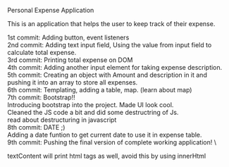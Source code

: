 Personal Expense Application

This is an application that helps the user to keep track of their expense.

1st commit: Adding button, event listeners \
2nd commit: Adding text input field, Using the value from input field to calculate total expense. \
3rd commit: Printing total expense on DOM \
4th commit: Adding another input element for taking expense description. \
5th commit: Creating an object with Amount and description in it and pushing it into an array to store all expenses. \
6th commit: Templating, adding a table, map. (learn about map) \
7th commit: Bootstrap!! \
Introducing bootstrap into the project. Made UI look cool. \
Cleaned the JS code a bit and did some destructring of Js. \
read about destructuring in javascript \
8th commit: DATE ;) \
Adding a date funtion to get current date to use it in expense table. \
9th commit: Pushing the final version of complete working application! \

textContent will print html tags as well, avoid this by using innerHtml
